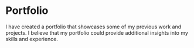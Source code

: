 # Portfolio
I have created a portfolio that showcases some of my previous work and projects.
I believe that my portfolio could provide additional insights into my skills and experience.
